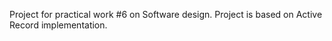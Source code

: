 Project for practical work #6 on Software design. Project is based on Active Record implementation.
